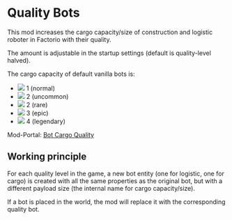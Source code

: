 # Quality Bots

This mod increases the cargo capacity/size of construction and logistic roboter in Factorio with their quality.

The amount is adjustable in the startup settings (default is quality-level halved).

The cargo capacity of default vanilla bots is:
- ![](https://wiki.factorio.com/images/thumb/Quality_normal.png/12px-Quality_normal.png) 1 (normal)
- ![](https://wiki.factorio.com/images/thumb/Quality_uncommon.png/12px-Quality_uncommon.png) 2 (uncommon)
- ![](https://wiki.factorio.com/images/thumb/Quality_rare.png/12px-Quality_rare.png) 2 (rare)
- ![](https://wiki.factorio.com/images/thumb/Quality_epic.png/12px-Quality_epic.png) 3 (epic)
- ![](https://wiki.factorio.com/images/thumb/Quality_legendary.png/12px-Quality_legendary.png) 4 (legendary)

Mod-Portal: [Bot Cargo Quality](https://mods.factorio.com/mod/bot-cargo-quality)

## Working principle

For each quality level in the game, a new bot entity (one for logistic, one for cargo) is created with all the same properties as the original bot, but with a different payload size (the internal name for cargo capacity/size).

If a bot is placed in the world, the mod will replace it with the corresponding quality bot.